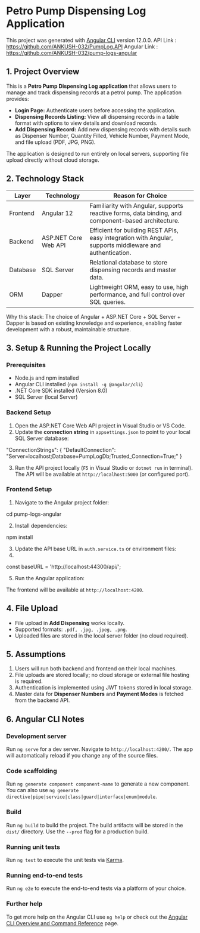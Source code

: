 
# Petro Pump Dispensing Log Application

This project was generated with [Angular CLI](https://github.com/angular/angular-cli) version 12.0.0.
API Link : https://github.com/ANKUSH-032/PumpLog.API
Angular Link : https://github.com/ANKUSH-032/pump-logs-angular

## 1. Project Overview
This is a **Petro Pump Dispensing Log application** that allows users to manage and track dispensing records at a petrol pump. The application provides:

- **Login Page:** Authenticate users before accessing the application.
- **Dispensing Records Listing:** View all dispensing records in a table format with options to view details and download records.
- **Add Dispensing Record:** Add new dispensing records with details such as Dispenser Number, Quantity Filled, Vehicle Number, Payment Mode, and file upload (PDF, JPG, PNG).

The application is designed to run entirely on local servers, supporting file upload directly without cloud storage.


## 2. Technology Stack

| Layer             | Technology                    | Reason for Choice |
|------------------|--------------------------------|-------------------|
| Frontend         | Angular 12                     | Familiarity with Angular, supports reactive forms, data binding, and component-based architecture. |
| Backend          | ASP.NET Core Web API           | Efficient for building REST APIs, easy integration with Angular, supports middleware and authentication. |
| Database         | SQL Server                     | Relational database to store dispensing records and master data. |
| ORM              | Dapper                         | Lightweight ORM, easy to use, high performance, and full control over SQL queries. |

Why this stack:
The choice of Angular + ASP.NET Core + SQL Server + Dapper is based on existing knowledge and experience, enabling faster development with a robust, maintainable structure.



## 3. Setup & Running the Project Locally

### Prerequisites
- Node.js and npm installed
- Angular CLI installed (`npm install -g @angular/cli`)
- .NET Core SDK installed (Version 8.0)
- SQL Server (local Server)

### Backend Setup
1. Open the ASP.NET Core Web API project in Visual Studio or VS Code.
2. Update the **connection string** in `appsettings.json` to point to your local SQL Server database:


"ConnectionStrings": {
  "DefaultConnection": "Server=localhost;Database=PumpLogDb;Trusted_Connection=True;"
}


3. Run the API project locally (`F5` in Visual Studio or `dotnet run` in terminal). The API will be available at `http://localhost:5000` (or configured port).

### Frontend Setup

1. Navigate to the Angular project folder:


cd pump-logs-angular


2. Install dependencies:


npm install


3. Update the API base URL in `auth.service.ts` or environment files:
4. 
const baseURL = 'http://localhost:44300/api/';

5. Run the Angular application:


The frontend will be available at `http://localhost:4200`.


## 4. File Upload

* File upload in **Add Dispensing** works locally.
* Supported formats: `.pdf, .jpg, .jpeg, .png`.
* Uploaded files are stored in the local server folder (no cloud required).


## 5. Assumptions

1. Users will run both backend and frontend on their local machines.
2. File uploads are stored locally; no cloud storage or external file hosting is required.
3. Authentication is implemented using JWT tokens stored in local storage.
4. Master data for **Dispenser Numbers** and **Payment Modes** is fetched from the backend API.


## 6. Angular CLI Notes

### Development server

Run `ng serve` for a dev server. Navigate to `http://localhost:4200/`. The app will automatically reload if you change any of the source files.

### Code scaffolding

Run `ng generate component component-name` to generate a new component. You can also use `ng generate directive|pipe|service|class|guard|interface|enum|module`.

### Build

Run `ng build` to build the project. The build artifacts will be stored in the `dist/` directory. Use the `--prod` flag for a production build.

### Running unit tests

Run `ng test` to execute the unit tests via [Karma](https://karma-runner.github.io).

### Running end-to-end tests

Run `ng e2e` to execute the end-to-end tests via a platform of your choice.

### Further help

To get more help on the Angular CLI use `ng help` or check out the [Angular CLI Overview and Command Reference](https://angular.io/cli) page.
